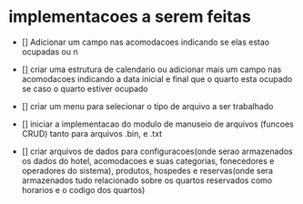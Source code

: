  # implementacoes a serem feitas

 
- [] Adicionar um campo nas acomodacoes indicando se elas estao ocupadas ou n 

- [] criar uma estrutura de calendario ou adicionar mais um campo nas acomodacoes indicando a data inicial e final que o quarto esta ocupado se caso o quarto estiver ocupado 

- [] criar um menu para selecionar o tipo de arquivo a ser trabalhado

- [] iniciar a implementacao do modulo de manuseio de arquivos (funcoes CRUD) tanto para arquivos .bin, e .txt

- [] criar arquivos de dados para configuracoes(onde serao armazenados os dados do hotel, acomodacoes e suas categorias, fonecedores e operadores do sistema), produtos, hospedes e reservas(onde sera armazenados tudo relacionado sobre os quartos reservados como horarios e o codigo dos quartos)